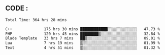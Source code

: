 ## CODE :
<!--START_SECTION:waka-->

```txt
Total Time: 364 hrs 28 mins

C++              175 hrs 30 mins ████████████░░░░░░░░░░░░░   47.73 %
PHP              120 hrs 45 mins ████████▒░░░░░░░░░░░░░░░░   32.84 %
Blade Template   33 hrs 7 mins   ██▒░░░░░░░░░░░░░░░░░░░░░░   09.01 %
Lua              7 hrs 19 mins   ▒░░░░░░░░░░░░░░░░░░░░░░░░   01.99 %
Text             4 hrs 51 mins   ▒░░░░░░░░░░░░░░░░░░░░░░░░   01.32 %
```

<!--END_SECTION:waka-->

